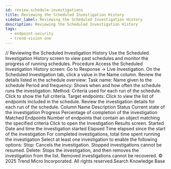 ```yaml
---
id: review-schedule-investigations
title: Reviewing the Scheduled Investigation History
sidebar_label: Reviewing the Scheduled Investigation History
description: Reviewing the Scheduled Investigation History
tags:
  - endpoint-security
  - trend-vision-one
---
```


/*<![CDATA[*/ $('#title').html($('meta[name=map-description]').attr('content')); /*]]>*/ Reviewing the Scheduled Investigation History Use the Scheduled Investigation History screen to view past schedules and monitor the progress of running schedules. Procedure Access the Scheduled Investigation History screen: Go to Response → Live Investigation. On the Scheduled Investigation tab, click a value in the Name column. Review the details listed in the schedule overview: Task name: Name given to the schedule Period and frequency: Shows when and how often the schedule runs the investigation. Method: Criteria used for each run of the schedule. Click to show the full criteria. Target endpoints: Click to view the list of endpoints included in the schedule. Review the investigation details for each run of the schedule. Column Name Description Status Current state of the investigation Progress Percentage of completion of the investigation Matched Endpoints Number of endpoints that contain an object matching the specified criteria Click to open the Investigation Results screen. Started Date and time the investigation started Elapsed Time elapsed since the start of the investigation For completed investigations, total time spent running the investigation Select at least one investigation to enable the following options: Stop: Cancels the investigation. Stopped investigations cannot be resumed. Delete: Stops the investigation, and then removes the investigation from the list. Removed investigations cannot be recovered. © 2025 Trend Micro Incorporated. All rights reserved.Search Knowledge Base